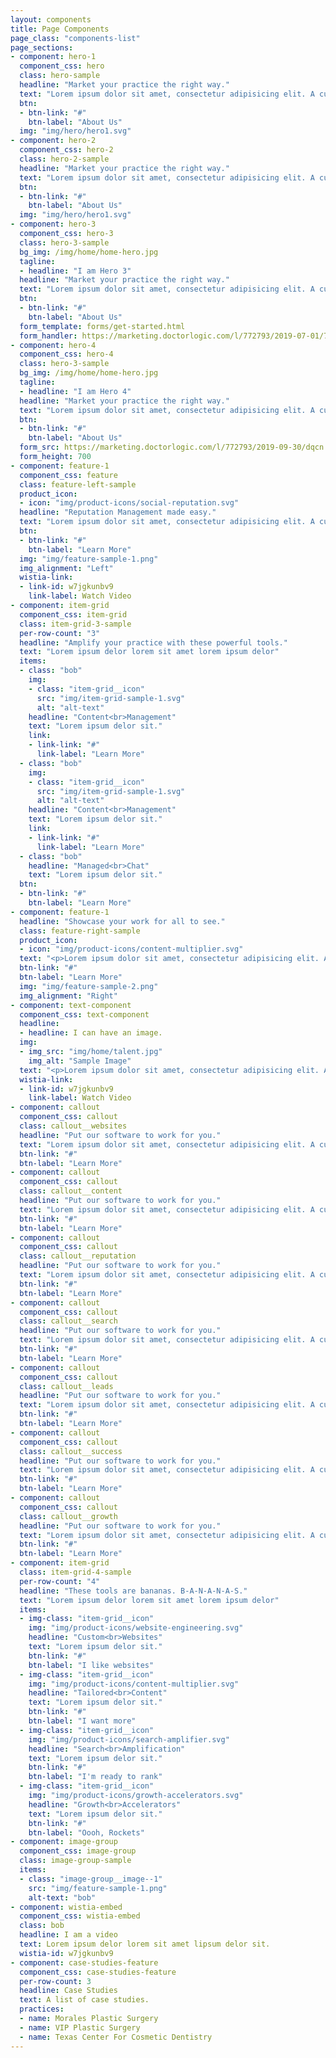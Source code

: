 ```yaml
---
layout: components
title: Page Components
page_class: "components-list"
page_sections:
- component: hero-1
  component_css: hero
  class: hero-sample
  headline: "Market your practice the right way."
  text: "Lorem ipsum dolor sit amet, consectetur adipisicing elit. A cupiditate, incidunt quo pariatur iure minus at suscipit officia velit molestiae, fugit est fuga impedit accusantium architecto eligendi. Explicabo, voluptas, sed."
  btn:
  - btn-link: "#"
    btn-label: "About Us"
  img: "img/hero/hero1.svg"
- component: hero-2
  component_css: hero-2
  class: hero-2-sample
  headline: "Market your practice the right way."
  text: "Lorem ipsum dolor sit amet, consectetur adipisicing elit. A cupiditate, incidunt quo pariatur iure minus at suscipit officia velit molestiae, fugit est fuga impedit accusantium architecto eligendi. Explicabo, voluptas, sed."
  btn:
  - btn-link: "#"
    btn-label: "About Us"
  img: "img/hero/hero1.svg"
- component: hero-3
  component_css: hero-3
  class: hero-3-sample
  bg_img: /img/home/home-hero.jpg
  tagline:
  - headline: "I am Hero 3"
  headline: "Market your practice the right way."
  text: "Lorem ipsum dolor sit amet, consectetur adipisicing elit. A cupiditate, incidunt quo pariatur iure minus at suscipit officia velit molestiae, fugit est fuga impedit accusantium architecto eligendi. Explicabo, voluptas, sed."
  btn:
  - btn-link: "#"
    btn-label: "About Us"
  form_template: forms/get-started.html
  form_handler: https://marketing.doctorlogic.com/l/772793/2019-07-01/73z
- component: hero-4
  component_css: hero-4
  class: hero-3-sample
  bg_img: /img/home/home-hero.jpg
  tagline:
  - headline: "I am Hero 4"
  headline: "Market your practice the right way."
  text: "Lorem ipsum dolor sit amet, consectetur adipisicing elit. A cupiditate, incidunt quo pariatur iure minus at suscipit officia velit molestiae, fugit est fuga impedit accusantium architecto eligendi. Explicabo, voluptas, sed."
  btn:
  - btn-link: "#"
    btn-label: "About Us"
  form_src: https://marketing.doctorlogic.com/l/772793/2019-09-30/dqcn
  form_height: 700
- component: feature-1
  component_css: feature
  class: feature-left-sample
  product_icon:
  - icon: "img/product-icons/social-reputation.svg"
  headline: "Reputation Management made easy."
  text: "Lorem ipsum dolor sit amet, consectetur adipisicing elit. A cupiditate, incidunt quo pariatur iure minus at suscipit officia velit molestiae, fugit est fuga impedit accusantium architecto eligendi. Explicabo, voluptas, sed."
  btn:
  - btn-link: "#"
    btn-label: "Learn More"
  img: "img/feature-sample-1.png"
  img_alignment: "Left"
  wistia-link:
  - link-id: w7jgkunbv9
    link-label: Watch Video
- component: item-grid
  component_css: item-grid
  class: item-grid-3-sample
  per-row-count: "3"
  headline: "Amplify your practice with these powerful tools."
  text: "Lorem ipsum delor lorem sit amet lorem ipsum delor"
  items:
  - class: "bob" 
    img:
    - class: "item-grid__icon"
      src: "img/item-grid-sample-1.svg"
      alt: "alt-text"
    headline: "Content<br>Management"
    text: "Lorem ipsum delor sit."
    link:
    - link-link: "#"
      link-label: "Learn More"
  - class: "bob" 
    img:
    - class: "item-grid__icon"
      src: "img/item-grid-sample-1.svg"
      alt: "alt-text"
    headline: "Content<br>Management"
    text: "Lorem ipsum delor sit."
    link:
    - link-link: "#"
      link-label: "Learn More"
  - class: "bob"
    headline: "Managed<br>Chat"
    text: "Lorem ipsum delor sit."
  btn:
  - btn-link: "#"
    btn-label: "Learn More"
- component: feature-1
  headline: "Showcase your work for all to see."
  class: feature-right-sample
  product_icon:
  - icon: "img/product-icons/content-multiplier.svg"
  text: "<p>Lorem ipsum dolor sit amet, consectetur adipisicing elit. A cupiditate, incidunt quo pariatur iure minus at suscipit offic  velit molestiae, fugit est fuga impedit accusantium architecto eligendi. Explicabo, voluptas, sed.</p><p>Lorem ipsum dolor sit amet, consectetur adipisicing elit. A cupiditate, incidunt quo pariatur iure minus at suscipit offic  velit molestiae, fugit est fuga impedit accusantium architecto eligendi. Explicabo, voluptas, sed.</p>"
  btn-link: "#"
  btn-label: "Learn More"
  img: "img/feature-sample-2.png"
  img_alignment: "Right"
- component: text-component
  component_css: text-component
  headline:
  - headline: I can have an image.
  img:
  - img_src: "img/home/talent.jpg"
    img_alt: "Sample Image"
  text: "<p>Lorem ipsum dolor sit amet, consectetur adipisicing elit. A cupiditate, incidunt quo pariatur iure minus at suscipit offic  velit molestiae, fugit est fuga impedit accusantium architecto eligendi. Explicabo, voluptas, sed.</p><p>Lorem ipsum dolor sit amet, consectetur adipisicing elit. A cupiditate, incidunt quo pariatur iure minus at suscipit offic  velit molestiae, fugit est fuga impedit accusantium architecto eligendi. Explicabo, voluptas, sed.</p>"
  wistia-link:
  - link-id: w7jgkunbv9
    link-label: Watch Video
- component: callout
  component_css: callout
  class: callout__websites
  headline: "Put our software to work for you."
  text: "Lorem ipsum dolor sit amet, consectetur adipisicing elit. A cupiditate, incidunt quo pariatur iure minus at suscipit offic  velit molestiae, fugit est fuga impedit accusantium architecto eligendi. Explicabo, voluptas, sed."
  btn-link: "#"
  btn-label: "Learn More"
- component: callout
  component_css: callout
  class: callout__content
  headline: "Put our software to work for you."
  text: "Lorem ipsum dolor sit amet, consectetur adipisicing elit. A cupiditate, incidunt quo pariatur iure minus at suscipit offic  velit molestiae, fugit est fuga impedit accusantium architecto eligendi. Explicabo, voluptas, sed."
  btn-link: "#"
  btn-label: "Learn More"
- component: callout
  component_css: callout
  class: callout__reputation
  headline: "Put our software to work for you."
  text: "Lorem ipsum dolor sit amet, consectetur adipisicing elit. A cupiditate, incidunt quo pariatur iure minus at suscipit offic  velit molestiae, fugit est fuga impedit accusantium architecto eligendi. Explicabo, voluptas, sed."
  btn-link: "#"
  btn-label: "Learn More"
- component: callout
  component_css: callout
  class: callout__search
  headline: "Put our software to work for you."
  text: "Lorem ipsum dolor sit amet, consectetur adipisicing elit. A cupiditate, incidunt quo pariatur iure minus at suscipit offic  velit molestiae, fugit est fuga impedit accusantium architecto eligendi. Explicabo, voluptas, sed."
  btn-link: "#"
  btn-label: "Learn More"
- component: callout
  component_css: callout
  class: callout__leads
  headline: "Put our software to work for you."
  text: "Lorem ipsum dolor sit amet, consectetur adipisicing elit. A cupiditate, incidunt quo pariatur iure minus at suscipit offic  velit molestiae, fugit est fuga impedit accusantium architecto eligendi. Explicabo, voluptas, sed."
  btn-link: "#"
  btn-label: "Learn More"
- component: callout
  component_css: callout
  class: callout__success
  headline: "Put our software to work for you."
  text: "Lorem ipsum dolor sit amet, consectetur adipisicing elit. A cupiditate, incidunt quo pariatur iure minus at suscipit offic  velit molestiae, fugit est fuga impedit accusantium architecto eligendi. Explicabo, voluptas, sed."
  btn-link: "#"
  btn-label: "Learn More"
- component: callout
  component_css: callout
  class: callout__growth
  headline: "Put our software to work for you."
  text: "Lorem ipsum dolor sit amet, consectetur adipisicing elit. A cupiditate, incidunt quo pariatur iure minus at suscipit offic  velit molestiae, fugit est fuga impedit accusantium architecto eligendi. Explicabo, voluptas, sed."
  btn-link: "#"
  btn-label: "Learn More"
- component: item-grid
  class: item-grid-4-sample
  per-row-count: "4"
  headline: "These tools are bananas. B-A-N-A-N-A-S."
  text: "Lorem ipsum delor lorem sit amet lorem ipsum delor"
  items:
  - img-class: "item-grid__icon"
    img: "img/product-icons/website-engineering.svg"
    headline: "Custom<br>Websites"
    text: "Lorem ipsum delor sit."
    btn-link: "#"
    btn-label: "I like websites"
  - img-class: "item-grid__icon"
    img: "img/product-icons/content-multiplier.svg"
    headline: "Tailored<br>Content"
    text: "Lorem ipsum delor sit."
    btn-link: "#"
    btn-label: "I want more"
  - img-class: "item-grid__icon"
    img: "img/product-icons/search-amplifier.svg"
    headline: "Search<br>Amplification"
    text: "Lorem ipsum delor sit."
    btn-link: "#"
    btn-label: "I'm ready to rank"
  - img-class: "item-grid__icon"
    img: "img/product-icons/growth-accelerators.svg"
    headline: "Growth<br>Accelerators"
    text: "Lorem ipsum delor sit."
    btn-link: "#"
    btn-label: "Oooh, Rockets"
- component: image-group
  component_css: image-group
  class: image-group-sample
  items:
  - class: "image-group__image--1"
    src: "img/feature-sample-1.png"
    alt-text: "bob"
- component: wistia-embed
  component_css: wistia-embed
  class: bob
  headline: I am a video
  text: Lorem ipsum delor lorem sit amet lipsum delor sit.
  wistia-id: w7jgkunbv9
- component: case-studies-feature
  component_css: case-studies-feature
  per-row-count: 3
  headline: Case Studies
  text: A list of case studies.
  practices: 
  - name: Morales Plastic Surgery
  - name: VIP Plastic Surgery
  - name: Texas Center For Cosmetic Dentistry
---
```

